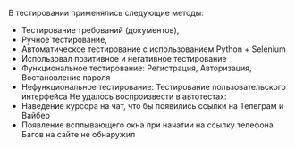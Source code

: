 В тестировании применялись следующие методы:
- Тестирование требований (документов),
- Ручное тестирование,
- Автоматическое тестирование с использованием Python + Selenium
- Использовал позитивное и негативное тестирование
- Функциональное тестирование: Регистрация, Авторизация, Востановление пароля
- Нефункциональное тестирование: Тестирование пользовательского интерфейса
Не удалось воспроизвести в автотестах:
- Наведение курсора на чат, что бы появились ссылки на Телеграм и Вайбер
- Появление всплывающего окна при начатии на ссылку телефона
Багов на сайте не обнаружил